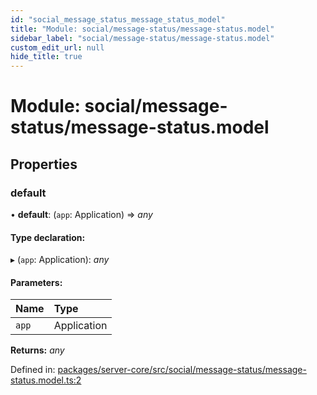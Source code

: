 ```yaml
---
id: "social_message_status_message_status_model"
title: "Module: social/message-status/message-status.model"
sidebar_label: "social/message-status/message-status.model"
custom_edit_url: null
hide_title: true
---
```


# Module: social/message-status/message-status.model

## Properties

### default

• **default**: (`app`: Application) => *any*

#### Type declaration:

▸ (`app`: Application): *any*

#### Parameters:

Name | Type |
:------ | :------ |
`app` | Application |

**Returns:** *any*

Defined in: [packages/server-core/src/social/message-status/message-status.model.ts:2](https://github.com/xr3ngine/xr3ngine/blob/716a06460/packages/server-core/src/social/message-status/message-status.model.ts#L2)
